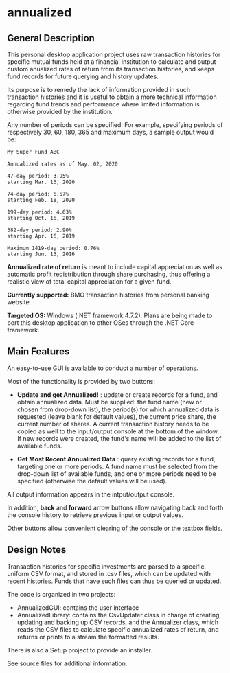 # annualized

## General Description


This personal desktop application project uses raw transaction histories for specific mutual funds held at a financial institution to calculate and output custom anualized rates of return from its transaction histories, and keeps fund records for future querying and history updates. 

Its purpose is to remedy the lack of information provided in such transaction histories and it is useful to obtain a more technical information regarding fund trends and performance where limited information is otherwise provided by the institution.

Any number of periods can be specified. For example, specifying periods of respectively 30, 60, 180, 365 and maximum days, a sample output would be:

    My Super Fund ABC

    Annualized rates as of May. 02, 2020

    47-day period: 3.95%
    starting Mar. 16, 2020

    74-day period: 6.57%
    starting Feb. 18, 2020

    199-day period: 4.63%
    starting Oct. 16, 2019

    382-day period: 2.90%
    starting Apr. 16, 2019

    Maximum 1419-day period: 0.76%
    starting Jun. 13, 2016


**Annualized rate of return** is meant to include capital appreciation as well as automatic profit redistribution through share purchasing, thus offering a realistic view of total capital appreciation for a given fund.

**Currently supported:** BMO transaction histories from personal banking website.

**Targeted OS:** Windows (.NET framework 4.7.2). Plans are being made to port this desktop application to other OSes through the .NET Core framework.	


## Main Features

An easy-to-use GUI is available to conduct a number of operations.

Most of the functionality is provided by two buttons:

- **Update and get Annualized!** : update or create records for a fund, and obtain annualized data. Must be supplied: the fund name (new or chosen from drop-down list), the period(s) for which annualized data is requested (leave blank for default values), the current price share, the current number of shares. A current transaction history needs to be copied as well to the input/output console at the bottom of the window. If new records were created, the fund's name will be added to the list of available funds.

- **Get Most Recent Annualized Data** : query existing records for a fund, targeting one or more periods. A fund name must be selected from the drop-down list of available funds, and one or more periods need to be specified (otherwise the default values will be used).

All output information appears in the intput/output console.

In addition, **back** and **forward** arrow buttons allow navigating back and forth the console history to retrieve previous input or output values.

Other buttons allow convenient clearing of the console or the textbox fields.

## Design Notes

Transaction histories for specific investments are parsed to a specific, uniform CSV format, and stored in .csv files, which can be updated with recent histories. Funds that have such files can thus be queried or updated.

The code is organized in two projects: 
- AnnualizedGUI: contains the user interface
- AnnualizedLibrary: contains the CsvUpdater class in charge of creating, updating and backing up CSV records, and the Annualizer class, which reads the CSV files to calculate specific annualized rates of return, and returns or prints to a stream the formatted results.

There is also a Setup project to provide an installer.

See source files for additional information.

